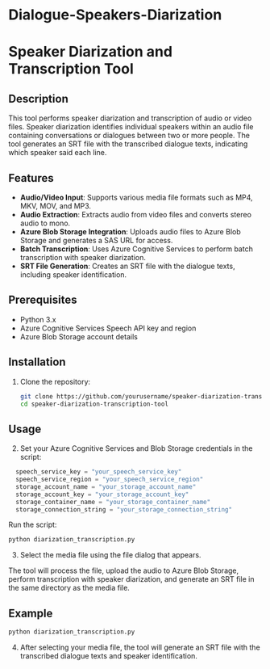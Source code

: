 # Dialogue-Speakers-Diarization

# Speaker Diarization and Transcription Tool

## Description

This tool performs speaker diarization and transcription of audio or video files. Speaker diarization identifies individual speakers within an audio file containing conversations or dialogues between two or more people. The tool generates an SRT file with the transcribed dialogue texts, indicating which speaker said each line.

## Features

- **Audio/Video Input**: Supports various media file formats such as MP4, MKV, MOV, and MP3.
- **Audio Extraction**: Extracts audio from video files and converts stereo audio to mono.
- **Azure Blob Storage Integration**: Uploads audio files to Azure Blob Storage and generates a SAS URL for access.
- **Batch Transcription**: Uses Azure Cognitive Services to perform batch transcription with speaker diarization.
- **SRT File Generation**: Creates an SRT file with the dialogue texts, including speaker identification.

## Prerequisites

- Python 3.x
- Azure Cognitive Services Speech API key and region
- Azure Blob Storage account details

## Installation

1. Clone the repository:
   ```bash
   git clone https://github.com/yourusername/speaker-diarization-transcription-tool.git
   cd speaker-diarization-transcription-tool
   
## Usage

2. Set your Azure Cognitive Services and Blob Storage credentials in the script:

  ```python
    speech_service_key = "your_speech_service_key"
    speech_service_region = "your_speech_service_region"
    storage_account_name = "your_storage_account_name"
    storage_account_key = "your_storage_account_key"
    storage_container_name = "your_storage_container_name"
    storage_connection_string = "your_storage_connection_string"
  ```

Run the script:
  ```bash
  python diarization_transcription.py
  ```

3. Select the media file using the file dialog that appears.

The tool will process the file, upload the audio to Azure Blob Storage, perform transcription with speaker diarization, and generate an SRT file in the same directory as the media file.

## Example

  ```python
  python diarization_transcription.py
  ```
4. After selecting your media file, the tool will generate an SRT file with the transcribed dialogue texts and speaker identification.
